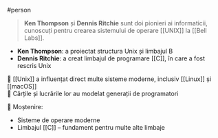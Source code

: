 #person  

> **Ken Thompson** și **Dennis Ritchie** sunt doi pionieri ai informaticii, cunoscuți pentru crearea sistemului de operare [[UNIX]] la [[Bell Labs]].

- **Ken Thompson**: a proiectat structura Unix și limbajul B  
- **Dennis Ritchie**: a creat limbajul de programare [[C]], în care a fost rescris Unix

🎯 [[Unix]] a influențat direct multe sisteme moderne, inclusiv [[Linux]] și [[macOS]]  
🧠 Cărțile și lucrările lor au modelat generații de programatori

📌 Moștenire:
- Sisteme de operare moderne
- Limbajul [[C]] – fundament pentru multe alte limbaje